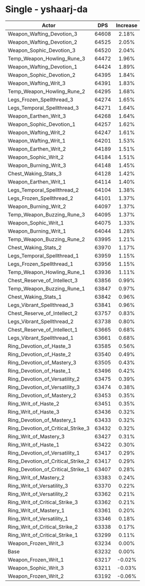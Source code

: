 # Single - yshaarj-da
| Actor | DPS | Increase |
|---|:---:|:---:|
|Weapon_Wafting_Devotion_3|64608|2.18%|
|Weapon_Wafting_Devotion_2|64525|2.05%|
|Weapon_Sophic_Devotion_3|64520|2.04%|
|Temp_Weapon_Howling_Rune_3|64472|1.96%|
|Weapon_Wafting_Devotion_1|64424|1.89%|
|Weapon_Sophic_Devotion_2|64395|1.84%|
|Weapon_Wafting_Writ_3|64391|1.83%|
|Temp_Weapon_Howling_Rune_2|64295|1.68%|
|Legs_Frozen_Spellthread_3|64274|1.65%|
|Legs_Temporal_Spellthread_3|64271|1.64%|
|Weapon_Earthen_Writ_3|64268|1.64%|
|Weapon_Sophic_Devotion_1|64257|1.62%|
|Weapon_Wafting_Writ_2|64247|1.61%|
|Weapon_Wafting_Writ_1|64201|1.53%|
|Weapon_Earthen_Writ_2|64189|1.51%|
|Weapon_Sophic_Writ_2|64184|1.51%|
|Weapon_Burning_Writ_3|64148|1.45%|
|Chest_Waking_Stats_3|64128|1.42%|
|Weapon_Earthen_Writ_1|64114|1.40%|
|Legs_Temporal_Spellthread_2|64104|1.38%|
|Legs_Frozen_Spellthread_2|64101|1.37%|
|Weapon_Burning_Writ_2|64097|1.37%|
|Temp_Weapon_Buzzing_Rune_3|64095|1.37%|
|Weapon_Sophic_Writ_1|64075|1.33%|
|Weapon_Burning_Writ_1|64044|1.28%|
|Temp_Weapon_Buzzing_Rune_2|63995|1.21%|
|Chest_Waking_Stats_2|63970|1.17%|
|Legs_Temporal_Spellthread_1|63959|1.15%|
|Legs_Frozen_Spellthread_1|63956|1.15%|
|Temp_Weapon_Howling_Rune_1|63936|1.11%|
|Chest_Reserve_of_Intellect_3|63856|0.99%|
|Temp_Weapon_Buzzing_Rune_1|63847|0.97%|
|Chest_Waking_Stats_1|63842|0.96%|
|Legs_Vibrant_Spellthread_3|63841|0.96%|
|Chest_Reserve_of_Intellect_2|63757|0.83%|
|Legs_Vibrant_Spellthread_2|63738|0.80%|
|Chest_Reserve_of_Intellect_1|63665|0.68%|
|Legs_Vibrant_Spellthread_1|63661|0.68%|
|Ring_Devotion_of_Haste_3|63585|0.56%|
|Ring_Devotion_of_Haste_2|63540|0.49%|
|Ring_Devotion_of_Mastery_3|63505|0.43%|
|Ring_Devotion_of_Haste_1|63496|0.42%|
|Ring_Devotion_of_Versatility_2|63475|0.39%|
|Ring_Devotion_of_Versatility_3|63474|0.38%|
|Ring_Devotion_of_Mastery_2|63453|0.35%|
|Ring_Writ_of_Haste_2|63451|0.35%|
|Ring_Writ_of_Haste_3|63436|0.32%|
|Ring_Devotion_of_Mastery_1|63433|0.32%|
|Ring_Devotion_of_Critical_Strike_3|63432|0.32%|
|Ring_Writ_of_Mastery_3|63427|0.31%|
|Ring_Writ_of_Haste_1|63422|0.30%|
|Ring_Devotion_of_Versatility_1|63417|0.29%|
|Ring_Devotion_of_Critical_Strike_2|63417|0.29%|
|Ring_Devotion_of_Critical_Strike_1|63407|0.28%|
|Ring_Writ_of_Mastery_2|63383|0.24%|
|Ring_Writ_of_Versatility_3|63370|0.22%|
|Ring_Writ_of_Versatility_2|63362|0.21%|
|Ring_Writ_of_Critical_Strike_3|63362|0.21%|
|Ring_Writ_of_Mastery_1|63361|0.20%|
|Ring_Writ_of_Versatility_1|63346|0.18%|
|Ring_Writ_of_Critical_Strike_2|63338|0.17%|
|Ring_Writ_of_Critical_Strike_1|63299|0.11%|
|Weapon_Frozen_Writ_3|63234|0.00%|
|Base|63232|0.00%|
|Weapon_Frozen_Writ_1|63217|-0.02%|
|Weapon_Sophic_Writ_3|63211|-0.03%|
|Weapon_Frozen_Writ_2|63192|-0.06%|
